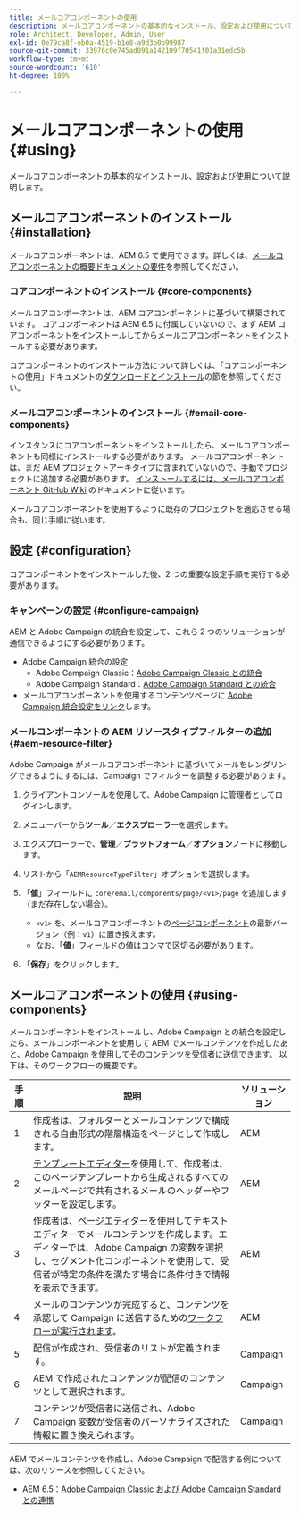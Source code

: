 ```yaml
---
title: メールコアコンポーネントの使用
description: メールコアコンポーネントの基本的なインストール、設定および使用について説明します。
role: Architect, Developer, Admin, User
exl-id: 0e79ca8f-eb0a-4519-b1e8-a9d3b0b99987
source-git-commit: 33976c0e745ad091a142109f70541f01a31edc5b
workflow-type: tm+mt
source-wordcount: '610'
ht-degree: 100%

---
```



# メールコアコンポーネントの使用 {#using}

メールコアコンポーネントの基本的なインストール、設定および使用について説明します。

## メールコアコンポーネントのインストール {#installation}

メールコアコンポーネントは、AEM 6.5 で使用できます。詳しくは、[メールコアコンポーネントの概要ドキュメントの要件](introduction.md#requirements)を参照してください。

### コアコンポーネントのインストール {#core-components}

メールコアコンポーネントは、AEM コアコンポーネントに基づいて構築されています。 コアコンポーネントは AEM 6.5 に付属していないので、まず AEM コアコンポーネントをインストールしてからメールコアコンポーネントをインストールする必要があります。

コアコンポーネントのインストール方法について詳しくは、「コアコンポーネントの使用」ドキュメントの[ダウンロードとインストール](/help/get-started/using.md#download-and-install)の節を参照してください。

### メールコアコンポーネントのインストール {#email-core-components}

インスタンスにコアコンポーネントをインストールしたら、メールコアコンポーネントも同様にインストールする必要があります。 メールコアコンポーネントは、まだ AEM プロジェクトアーキタイプに含まれていないので、手動でプロジェクトに追加する必要があります。 [インストールするには、メールコアコンポーネント GitHub Wiki](https://github.com/adobe/aem-core-email-components/wiki/Adding-to-Existing-Project) のドキュメントに従います。

メールコアコンポーネントを使用するように既存のプロジェクトを適応させる場合も、同じ手順に従います。

## 設定 {#configuration}

コアコンポーネントをインストールした後、2 つの重要な設定手順を実行する必要があります。

### キャンペーンの設定 {#configure-campaign}

AEM と Adobe Campaign の統合を設定して、これら 2 つのソリューションが通信できるようにする必要があります。

* Adobe Campaign 統合の設定
   * Adobe Campaign Classic：[Adobe Campaign Classic との統合](https://experienceleague.adobe.com/docs/experience-manager-65/administering/integration/campaignonpremise.html?lang=ja)
   * Adobe Campaign Standard：[Adobe Campaign Standard との統合](https://experienceleague.adobe.com/docs/experience-manager-65/administering/integration/campaignstandard.html?lang=ja)
* メールコアコンポーネントを使用するコンテンツページに [Adobe Campaign 統合設定をリンク](/help/email/components/page.md#cloud-services-tab)します。

### メールコンポーネントの AEM リソースタイプフィルターの追加 {#aem-resource-filter}

Adobe Campaign がメールコアコンポーネントに基づいてメールをレンダリングできるようにするには、Campaign でフィルターを調整する必要があります。

1. クライアントコンソールを使用して、Adobe Campaign に管理者としてログインします。

1. メニューバーから&#x200B;**ツール**／**エクスプローラー**&#x200B;を選択します。

1. エクスプローラーで、**管理**／**プラットフォーム**／**オプション**&#x200B;ノードに移動します。

1. リストから「`AEMResourceTypeFilter`」オプションを選択します。

1. 「**値**」フィールドに `core/email/components/page/<v1>/page` を追加します（まだ存在しない場合）。

   * `<v1>` を、メールコアコンポーネントの[ページコンポーネント](/help/email/components/page.md)の最新バージョン（例：`v1`）に置き換えます。
   * なお、「**値**」フィールドの値はコンマで区切る必要があります。

1. 「**保存**」をクリックします。

## メールコアコンポーネントの使用 {#using-components}

メールコンポーネントをインストールし、Adobe Campaign との統合を設定したら、メールコンポーネントを使用して AEM でメールコンテンツを作成したあと、Adobe Campaign を使用してそのコンテンツを受信者に送信できます。 以下は、そのワークフローの概要です。

| 手順 | 説明 | ソリューション |
|---|---|---|
| 1 | 作成者は、フォルダーとメールコンテンツで構成される自由形式の階層構造をページとして作成します。 | AEM |
| 2 | [テンプレートエディター](https://experienceleague.adobe.com/docs/experience-manager-cloud-service/sites/authoring/features/templates.html?lang=ja)を使用して、作成者は、このページテンプレートから生成されるすべてのメールページで共有されるメールのヘッダーやフッターを設定します。 | AEM |
| 3 | 作成者は、[ページエディター](https://experienceleague.adobe.com/docs/experience-manager-cloud-service/content/sites/authoring/fundamentals/editing-content.html?lang=ja)を使用してテキストエディターでメールコンテンツを作成します。エディターでは、Adobe Campaign の変数を選択し、セグメント化コンポーネントを使用して、受信者が特定の条件を満たす場合に条件付きで情報を表示できます。 | AEM |
| 4 | メールのコンテンツが完成すると、コンテンツを承認して Campaign に送信するための[ワークフローが実行されます](https://experienceleague.adobe.com/docs/experience-manager-cloud-service/content/sites/authoring/workflows/overview.html?lang=ja)。 | AEM |
| 5 | 配信が作成され、受信者のリストが定義されます。 | Campaign |
| 6 | AEM で作成されたコンテンツが配信のコンテンツとして選択されます。 | Campaign |
| 7 | コンテンツが受信者に送信され、Adobe Campaign 変数が受信者のパーソナライズされた情報に置き換えられます。 | Campaign |

AEM でメールコンテンツを作成し、Adobe Campaign で配信する例については、次のリソースを参照してください。

* AEM 6.5：[Adobe Campaign Classic および Adobe Campaign Standard との連携](https://experienceleague.adobe.com/docs/experience-manager-65/authoring/aem-adobe-campaign/campaign.html?lang=ja)
